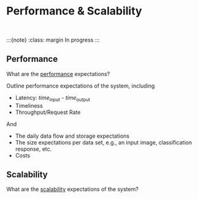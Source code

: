 <br>

# Performance & Scalability

<br>

:::{note}
:class: margin
In progress
:::


## Performance

What are the [performance](https://www.boxuk.com/insight/guide-to-non-functional-requirements-types-and-examples/#:~:text=of%20the%20application-,Performance,-What%20is%20performance) expectations?


Outline performance expectations of the system, including

* Latency: _time_<sub>input</sub> - _time_<sub>output</sub>
* Timeliness
* Throughput/Request Rate

And

* The daily data flow and storage expectations
* The size expectations per data set, e.g., an input image, classification response, etc.
* Costs


## Scalability

What are the [scalability](https://www.gartner.com/en/information-technology/glossary/scalability) expectations of the system?

<br>
<br>

<br>
<br>

<br>
<br>

<br>
<br>
